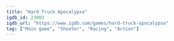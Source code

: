 ```yaml
---
title: "Hard Truck Apocalypse"
igdb_id: 23003
igdb_url: "https://www.igdb.com/games/hard-truck-apocalypse"
tag: ["Main game", "Shooter", "Racing", "Action"]
---
```

